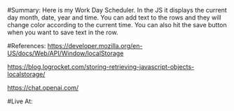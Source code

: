 #Summary:
Here is my Work Day Scheduler. In the JS it displays the current day month, date, year and time. You can add text to the rows and they will change color according to the current time. You can also hit the save button when you want to save text in the row.

#References:
https://developer.mozilla.org/en-US/docs/Web/API/Window/localStorage

https://blog.logrocket.com/storing-retrieving-javascript-objects-localstorage/

https://chat.openai.com/




#Live At:



